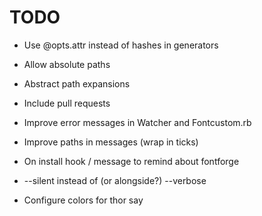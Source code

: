 # TODO

* Use @opts.attr instead of hashes in generators

* Allow absolute paths
* Abstract path expansions
* Include pull requests

* Improve error messages in Watcher and Fontcustom.rb
* Improve paths in messages (wrap in ticks)
* On install hook / message to remind about fontforge
* --silent instead of (or alongside?) --verbose
* Configure colors for thor say
